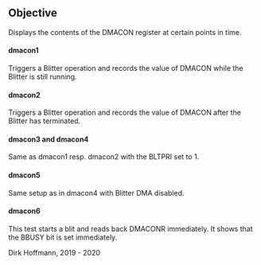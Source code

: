 ## Objective

Displays the contents of the DMACON register at certain points in time.

#### dmacon1

Triggers a Blitter operation and records the value of DMACON while the Blitter is still running.

#### dmacon2

Triggers a Blitter operation and records the value of DMACON after the Blitter has terminated.

#### dmacon3 and dmacon4

Same as dmacon1 resp. dmacon2 with the BLTPRI set to 1.

#### dmacon5

Same setup as in dmacon4 with Blitter DMA disabled.

#### dmacon6

This test starts a blit and reads back DMACONR immediately. It shows that the BBUSY bit is set immediately. 

Dirk Hoffmann, 2019 - 2020
